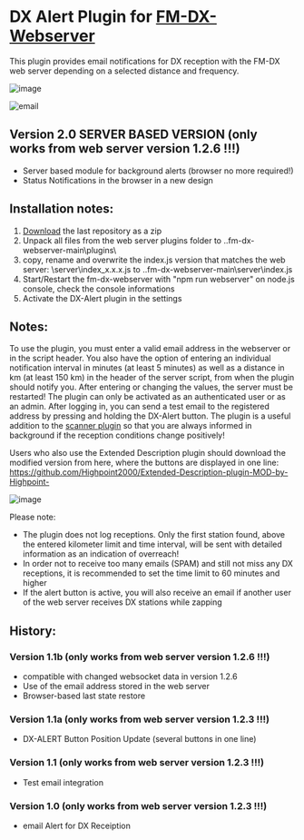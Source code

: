 # DX Alert Plugin for [FM-DX-Webserver](https://github.com/NoobishSVK/fm-dx-webserver)

This plugin provides email notifications for DX reception with the FM-DX web server depending on a selected distance and frequency.

![image](https://github.com/user-attachments/assets/a2b6221d-aff2-4fcd-8c74-03852a467bc6)


![email](https://github.com/user-attachments/assets/f5b91972-d034-47b4-b297-245a43d4b01e)

## Version 2.0 SERVER BASED VERSION (only works from web server version 1.2.6 !!!)

- Server based module for background alerts (browser no more required!)
- Status Notifications in the browser in a new design

## Installation notes:

1. [Download](https://github.com/Highpoint2000/DX-Alert/releases) the last repository as a zip
2. Unpack all files from the web server plugins folder to ..fm-dx-webserver-main\plugins\
3. copy, rename and overwrite the index.js version that matches the web server: \server\index_x.x.x.js to ..fm-dx-webserver-main\server\index.js
4. Start/Restart the fm-dx-webserver with "npm run webserver" on node.js console, check the console informations
5. Activate the DX-Alert plugin in the settings

## Notes: 

To use the plugin, you must enter a valid email address in the webserver or in the script header. You also have the option of entering an individual notification interval in minutes (at least 5 minutes) as well as a distance in km (at least 150 km) in the header of the server script, from when the plugin should notify you. After entering or changing the values, the server must be restarted! The plugin can only be activated as an authenticated user or as an admin. After logging in, you can send a test email to the registered address by pressing and holding the DX-Alert button. The plugin is a useful addition to the [scanner plugin](https://github.com/Highpoint2000/webserver-scanner) so that you are always informed in background if the reception conditions change positively!

Users who also use the Extended Description plugin should download the modified version from here, where the buttons are displayed in one line: https://github.com/Highpoint2000/Extended-Description-plugin-MOD-by-Highpoint-

![image](https://github.com/user-attachments/assets/18a0eae5-af68-4b81-875a-07e385517c79)

Please note:

- The plugin does not log receptions. Only the first station found, above the entered kilometer limit and time interval, will be sent with detailed information as an indication of overreach!
- In order not to receive too many emails (SPAM) and still not miss any DX receptions, it is recommended to set the time limit to 60 minutes and higher
- If the alert button is active, you will also receive an email if another user of the web server receives DX stations while zapping

## History: 

### Version 1.1b (only works from web server version 1.2.6 !!!)

- compatible with changed websocket data in version 1.2.6
- Use of the email address stored in the web server
- Browser-based last state restore

### Version 1.1a (only works from web server version 1.2.3 !!!)

- DX-ALERT Button Position Update (several buttons in one line)

### Version 1.1 (only works from web server version 1.2.3 !!!)

- Test email integration

### Version 1.0 (only works from web server version 1.2.3 !!!)

- email Alert for DX Receiption
